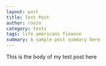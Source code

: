 ```yaml
---
layout: post
title: Test Post
author: ronin
category: tests 
tags: life americans finance
summary: A sample post summary here
---
```


This is the body of my test post here
